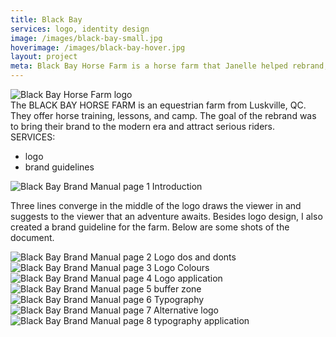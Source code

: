 ```yaml
---
title: Black Bay
services: logo, identity design
image: /images/black-bay-small.jpg
hoverimage: /images/black-bay-hover.jpg
layout: project
meta: Black Bay Horse Farm is a horse farm that Janelle helped rebrand, which included a logo and brand guidelines.
---
```


<img class="img-flex load-hidden" src="{{ site.baseurl }}/images/black-bay-logo.svg" alt="Black Bay Horse Farm logo"/>

<div class="grid push-2 project-text">
  <div class="unit xs-1 m-3-4">
  The BLACK BAY HORSE FARM is an equestrian farm from Luskville, QC. They offer horse training, lessons, and camp. The goal of the rebrand was to bring their brand to the modern era and attract serious riders.
  </div>
  <aside class="unit xs-1 m-1-4">
  SERVICES:
    <ul class="list-group pad-t-1-2">
      <li>logo</li>
      <li>brand guidelines</li>
    </ul>
  </aside>
</div>

<img class="img-flex load-hidden drop-shadow push" src="{{ site.baseurl }}/images/black-bay-manual-1.jpg" alt="Black Bay Brand Manual page 1 Introduction"/>

<p class="project-text">Three lines converge in the middle of the logo draws the viewer in and suggests to the viewer that an adventure awaits. Besides logo design, I also created a brand guideline for the farm. Below are some shots of the document.</p>

<img class="img-flex load-hidden drop-shadow push" src="{{ site.baseurl }}/images/black-bay-manual-2.jpg" alt="Black Bay Brand Manual page 2 Logo dos and donts"/>
<img class="img-flex load-hidden drop-shadow push" src="{{ site.baseurl }}/images/black-bay-manual-3.jpg" alt="Black Bay Brand Manual page 3 Logo Colours"/>
<img class="img-flex load-hidden drop-shadow push" src="{{ site.baseurl }}/images/black-bay-manual-4.jpg" alt="Black Bay Brand Manual page 4 Logo application"/>
<img class="img-flex load-hidden drop-shadow push" src="{{ site.baseurl }}/images/black-bay-manual-5.jpg" alt="Black Bay Brand Manual page 5 buffer zone"/>
<img class="img-flex load-hidden drop-shadow push" src="{{ site.baseurl }}/images/black-bay-manual-6.jpg" alt="Black Bay Brand Manual page 6 Typography"/>
<img class="img-flex load-hidden drop-shadow push" src="{{ site.baseurl }}/images/black-bay-manual-7.jpg" alt="Black Bay Brand Manual page 7 Alternative logo"/>
<img class="img-flex load-hidden drop-shadow push" src="{{ site.baseurl }}/images/black-bay-manual-8.jpg" alt="Black Bay Brand Manual page 8 typography application"/>
